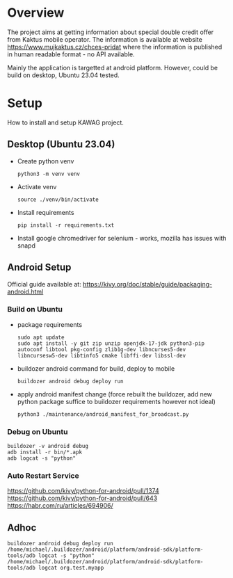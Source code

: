 # Overview

The project aims at getting information about special double credit offer from Kaktus mobile operator. The information is available at website https://www.mujkaktus.cz/chces-pridat where the information is published in human readable format - no API available.

Mainly the application is targetted at android platform. However, could be build on desktop, Ubuntu 23.04 tested. 

# Setup

How to install and setup KAWAG project.

## Desktop (Ubuntu 23.04)

* Create python venv
    ```
    python3 -m venv venv
    ```

* Activate venv
    ```
    source ./venv/bin/activate
    ```

* Install requirements

    ```
    pip install -r requirements.txt
    ```


* Install google chromedriver for selenium - works,  mozilla has issues with snapd
## Android Setup

Official guide available at:
https://kivy.org/doc/stable/guide/packaging-android.html


### Build on Ubuntu

* package requirements
    ```
    sudo apt update
    sudo apt install -y git zip unzip openjdk-17-jdk python3-pip autoconf libtool pkg-config zlib1g-dev libncurses5-dev libncursesw5-dev libtinfo5 cmake libffi-dev libssl-dev
    ```
* buildozer android command for build, deploy to mobile
    ```
    buildozer android debug deploy run
    ```
* apply android manifest change (force rebuilt the buildozer, add new python package suffice to buildozer requirements however not ideal)
    ```
    python3 ./maintenance/android_manifest_for_broadcast.py
    ```

### Debug on Ubuntu

```
buildozer -v android debug
adb install -r bin/*.apk
adb logcat -s "python"
```

### Auto Restart Service

https://github.com/kivy/python-for-android/pull/1374
https://github.com/kivy/python-for-android/pull/643
https://habr.com/ru/articles/694906/


## Adhoc

```
buildozer android debug deploy run
/home/michael/.buildozer/android/platform/android-sdk/platform-tools/adb logcat -s "python"
/home/michael/.buildozer/android/platform/android-sdk/platform-tools/adb logcat org.test.myapp
```
